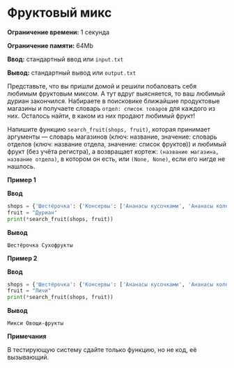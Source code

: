 # Фруктовый микс

**Ограничение времени:** 1 секунда

**Ограничение памяти:** 64Mb

**Ввод:** стандартный ввод или `input.txt`

**Вывод:** стандартный вывод или `output.txt`

Представьте, что вы пришли домой и решили побаловать себя любимым фруктовым миксом. А тут вдруг выясняется, то ваш любимый дуриан закончился. Набираете в поисковике ближайшие продуктовые магазины и получаете словарь `отдел: список товаров` для каждого из них. Осталось найти, в каком из них продают любимый фрукт!

Напишите функцию `search_fruit(shops, fruit)`, которая принимает аргументы — словарь магазинов (ключ: название, значение: словарь отделов (ключ: название отдела, значение: список фруктов)) и любимый фрукт (без учёта регистра), а возвращает кортеж: `(название магазина, название отдела)`, в котором он есть, или `(None, None)`, если его нигде не нашлось.

**Пример 1**

**Ввод**
```python
shops = {'Шестёрочка': {'Консервы': ['Ананасы кусочками', 'Ананасы колечками'], 'Сухофрукты': ['Тропические ананасы', 'Дуриан вяленый'], 'Фрукты': ['Бананы', 'Манго']}, 'Микси': {'Овощи-фрукты': ['Яблоки', 'Груши', 'Личи']}}
fruit = "Дуриан"
print(*search_fruit(shops, fruit))
```

**Вывод**
```
Шестёрочка Сухофрукты
```

**Пример 2**

**Ввод**
```python
shops = {'Шестёрочка': {'Консервы': ['Ананасы кусочками', 'Ананасы колечками'], 'Сухофрукты': ['Тропические ананасы', 'Дуриан вяленый'], 'Фрукты': ['Бананы', 'Манго']}, 'Микси': {'Овощи-фрукты': ['Яблоки', 'Груши', 'Личи']}}
fruit = "Личи"
print(*search_fruit(shops, fruit))
```

**Вывод**
```
Микси Овощи-фрукты
```

**Примечания**

В тестирующую систему сдайте только функцию, но не код, её вызывающий.